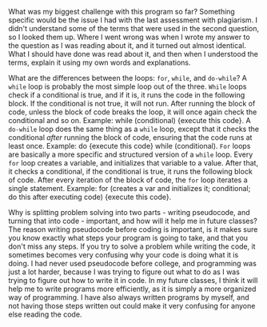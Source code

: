 What was my biggest challenge with this program so far? Something specific would be the issue I had with the last assessment with plagiarism. I didn't understand some of the terms that were used in the second question, so I looked them up. Where I went wrong was when I wrote my answer to the question as I was reading about it, and it turned out almost identical. What I should have done was read about it, and then when I understood the terms, explain it using my own words and explanations.

What are the differences between the loops: `for`, `while`, and `do-while`? A `while` loop is probably the most simple loop out of the three. `While` loops check if a conditional is true, and if it is, it runs the code in the following block. If the conditional is not true, it will not run. After running the block of code, unless the block of code breaks the loop, it will once again check the conditional and so on. Example: while (conditional) {execute this code}. A `do-while` loop does the same thing as a `while` loop, except that it checks the conditional *after* running the block of code, ensuring that the code runs at least once. Example: do {execute this code} while (conditional). `For` loops are basically a more specific and structured version of a `while` loop. Every `for` loop creates a variable, and initializes that variable to a value. After that, it checks a conditional, if the conditional is true, it runs the following block of code. After every iteration of the block of code, the `for` loop iterates a single statement. Example: for (creates a var and initializes it; conditional; do this after executing code) {execute this code}.

Why is splitting problem solving into two parts - writing pseudocode, and turning that into code - important, and how will it help me in future classes? The reason writing pseudocode before coding is important, is it makes sure you know exactly what steps your program is going to take, and that you don't miss any steps. If you try to solve a problem while writing the code, it sometimes becomes very confusing why your code is doing what it is doing. I had never used pseudocode before college, and programming was just a lot harder, because I was trying to figure out what to do as I was trying to figure out how to write it in code. In my future classes, I think it will help me to write programs more efficiently, as it is simply a more organized way of programming. I have also always written programs by myself, and not having those steps written out could make it very confusing for anyone else reading the code.
